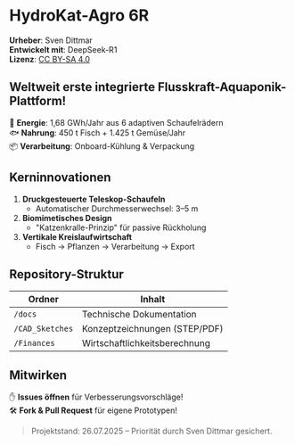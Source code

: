 # HydroKat-Agro 6R  
**Urheber**: Sven Dittmar  
**Entwickelt mit**: DeepSeek-R1  
**Lizenz**: [CC BY-SA 4.0](https://creativecommons.org/licenses/by-sa/4.0/)  

## Weltweit erste integrierte Flusskraft-Aquaponik-Plattform!  
🌊 **Energie**: 1,68 GWh/Jahr aus 6 adaptiven Schaufelrädern  
🐟 **Nahrung**: 450 t Fisch + 1.425 t Gemüse/Jahr  
📦 **Verarbeitung**: Onboard-Kühlung & Verpackung  

## Kerninnovationen  
1. **Druckgesteuerte Teleskop-Schaufeln**  
   - Automatischer Durchmesserwechsel: 3–5 m  
2. **Biomimetisches Design**  
   - "Katzenkralle-Prinzip" für passive Rückholung  
3. **Vertikale Kreislaufwirtschaft**  
   - Fisch → Pflanzen → Verarbeitung → Export  

## Repository-Struktur  
| Ordner             | Inhalt                         |  
|--------------------|--------------------------------|  
| `/docs`            | Technische Dokumentation       |  
| `/CAD_Sketches`    | Konzeptzeichnungen (STEP/PDF)  |  
| `/Finances`        | Wirtschaftlichkeitsberechnung  |  

## Mitwirken  
✋ **Issues öffnen** für Verbesserungsvorschläge!  
🛠️ **Fork & Pull Request** für eigene Prototypen!  

> Projektstand: 26.07.2025 – Priorität durch Sven Dittmar gesichert.  
